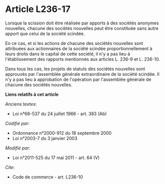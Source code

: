 # Article L236-17

Lorsque la scission doit être réalisée par apports à des sociétés anonymes nouvelles, chacune des sociétés nouvelles peut
être constituée sans autre apport que celui de la société scindée.

En ce cas, et si les actions de chacune des sociétés nouvelles sont attribuées aux actionnaires de la société scindée
proportionnellement à leurs droits dans le capital de cette société, il n'y a pas lieu à l'établissement des rapports
mentionnés aux articles L. 236-9 et L. 236-10.

Dans tous les cas, les projets de statuts des sociétés nouvelles sont approuvés par l'assemblée générale extraordinaire de la
société scindée. Il n'y a pas lieu à approbation de l'opération par l'assemblée générale de chacune des sociétés nouvelles.

**Liens relatifs à cet article**

_Anciens textes_:

  - Loi n°66-537 du 24 juillet 1966 - art. 383 (Ab)

_Codifié par_:

  - Ordonnance n°2000-912 du 18 septembre 2000
  - Loi n°2003-7 du 3 janvier 2003

_Modifié par_:

  - Loi n°2011-525 du 17 mai 2011 - art. 64 (V)

_Cite_:

  - Code de commerce - art. L236-10
